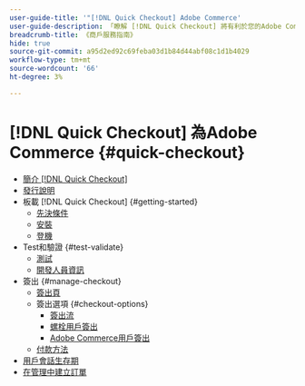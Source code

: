 ```yaml
---
user-guide-title: '"[!DNL Quick Checkout] Adobe Commerce'
user-guide-description: 「瞭解 [!DNL Quick Checkout] 將有利於您的Adobe Commerce實例以及如何成功安裝並設定擴展。」
breadcrumb-title: 《商戶服務指南》
hide: true
source-git-commit: a95d2ed92c69feba03d1b84d44abf08c1d1b4029
workflow-type: tm+mt
source-wordcount: '66'
ht-degree: 3%

---
```



# [!DNL Quick Checkout] 為Adobe Commerce {#quick-checkout}

- [簡介 [!DNL Quick Checkout]](overview.md)
- [發行說明](release-notes.md)
- 板載 [!DNL Quick Checkout] {#getting-started}
   - [先決條件](prerequisites.md)
   - [安裝](install.md)
   - [登機](onboarding.md)
- Test和驗證 {#test-validate}
   - [測試](testing.md)
   - [開發人員資訊](developer.md)
- 簽出 {#manage-checkout}
   - [簽出頁](checkout-page.md)
   - 簽出選項 {#checkout-options}
      - [簽出流](checkout-flow.md)
      - [螺栓用戶簽出](checkout-bolt.md)
      - [Adobe Commerce用戶簽出](checkout-adobe-commerce.md)
   - [付款方法](payment-methods.md)
- [用戶會話生存期](user-session-lifetime.md)
- [在管理中建立訂單](create-order-admin.md)
